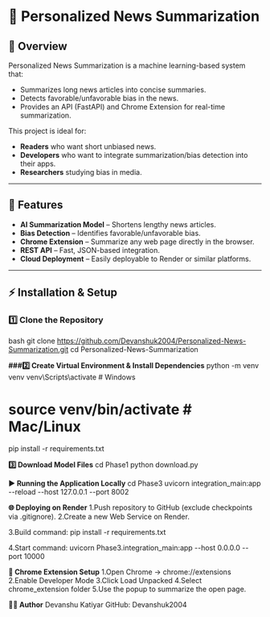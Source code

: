 # 📰 Personalized News Summarization

## 📌 Overview
Personalized News Summarization is a machine learning-based system that:
- Summarizes long news articles into concise summaries.
- Detects favorable/unfavorable bias in the news.
- Provides an API (FastAPI) and Chrome Extension for real-time summarization.

This project is ideal for:
- **Readers** who want short unbiased news.
- **Developers** who want to integrate summarization/bias detection into their apps.
- **Researchers** studying bias in media.

---

## 🚀 Features
- **AI Summarization Model** – Shortens lengthy news articles.
- **Bias Detection** – Identifies favorable/unfavorable bias.
- **Chrome Extension** – Summarize any web page directly in the browser.
- **REST API** – Fast, JSON-based integration.
- **Cloud Deployment** – Easily deployable to Render or similar platforms.

---

## ⚡ Installation & Setup

### 1️⃣ Clone the Repository
bash
git clone https://github.com/Devanshuk2004/Personalized-News-Summarization.git
cd Personalized-News-Summarization

**###2️⃣ Create Virtual Environment & Install Dependencies**
python -m venv venv
venv\Scripts\activate   # Windows
# source venv/bin/activate  # Mac/Linux

pip install -r requirements.txt

**3️⃣ Download Model Files**
cd Phase1
python download.py

**▶️ Running the Application Locally**
cd Phase3
uvicorn integration_main:app --reload --host 127.0.0.1 --port 8002


**🌐 Deploying on Render**
1.Push repository to GitHub (exclude checkpoints via .gitignore).
2.Create a new Web Service on Render.

3.Build command:
pip install -r requirements.txt

4.Start command:
uvicorn Phase3.integration_main:app --host 0.0.0.0 --port 10000

**🧩 Chrome Extension Setup**
1.Open Chrome → chrome://extensions
2.Enable Developer Mode
3.Click Load Unpacked
4.Select chrome_extension folder
5.Use the popup to summarize the open page.

**👨‍💻 Author**
Devanshu Katiyar
GitHub: Devanshuk2004




